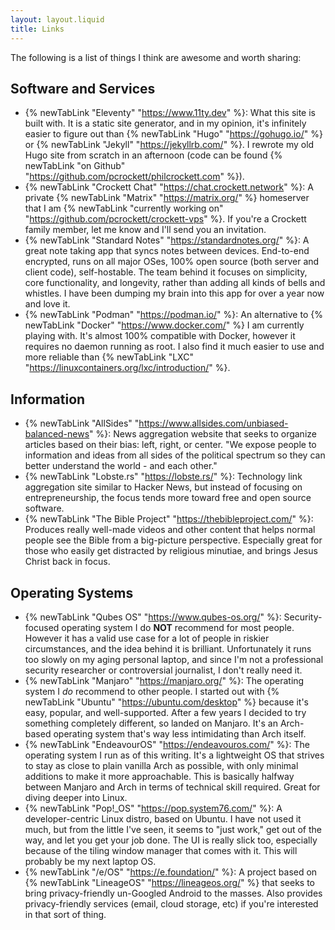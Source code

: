 ```yaml
---
layout: layout.liquid
title: Links
---
```


The following is a list of things I think are awesome and worth sharing:

## Software and Services

* {% newTabLink "Eleventy" "https://www.11ty.dev" %}: What this site is built with. It is a static site generator, and in my opinion, it's infinitely easier to figure out than {% newTabLink "Hugo" "https://gohugo.io/" %} or {% newTabLink "Jekyll" "https://jekyllrb.com/" %}. I rewrote my old Hugo site from scratch in an afternoon (code can be found {% newTabLink "on Github" "https://github.com/pcrockett/philcrockett.com" %}).
* {% newTabLink "Crockett Chat" "https://chat.crockett.network" %}: A private {% newTabLink "Matrix" "https://matrix.org/" %} homeserver that I am {% newTabLink "currently working on" "https://github.com/pcrockett/crockett-vps" %}. If you're a Crockett family member, let me know and I'll send you an invitation.
* {% newTabLink "Standard Notes" "https://standardnotes.org/" %}: A great note taking app that syncs notes between devices. End-to-end encrypted, runs on all major OSes, 100% open source (both server and client code), self-hostable. The team behind it focuses on simplicity, core functionality, and longevity, rather than adding all kinds of bells and whistles. I have been dumping my brain into this app for over a year now and love it.
* {% newTabLink "Podman" "https://podman.io/" %}: An alternative to {% newTabLink "Docker" "https://www.docker.com/" %} I am currently playing with. It's almost 100% compatible with Docker, however it requires no daemon running as root. I also find it much easier to use and more reliable than {% newTabLink "LXC" "https://linuxcontainers.org/lxc/introduction/" %}.

## Information

* {% newTabLink "AllSides" "https://www.allsides.com/unbiased-balanced-news" %}: News aggregation website that seeks to organize articles based on their bias: left, right, or center. "We expose people to information and ideas from all sides of the political spectrum so they can better understand the world - and each other."
* {% newTabLink "Lobste.rs" "https://lobste.rs/" %}: Technology link aggregation site similar to Hacker News, but instead of focusing on entrepreneurship, the focus tends more toward free and open source software.
* {% newTabLink "The Bible Project" "https://thebibleproject.com/" %}: Produces really well-made videos and other content that helps normal people see the Bible from a big-picture perspective. Especially great for those who easily get distracted by religious minutiae, and brings Jesus Christ back in focus.

## Operating Systems

* {% newTabLink "Qubes OS" "https://www.qubes-os.org/" %}: Security-focused operating system I do **NOT** recommend for most people. However it has a valid use case for a lot of people in riskier circumstances, and the idea behind it is brilliant. Unfortunately it runs too slowly on my aging personal laptop, and since I'm not a professional security researcher or controversial journalist, I don't really need it.
* {% newTabLink "Manjaro" "https://manjaro.org/" %}: The operating system I _do_ recommend to other people. I started out with {% newTabLink "Ubuntu" "https://ubuntu.com/desktop" %} because it's easy, popular, and well-supported. After a few years I decided to try something completely different, so landed on Manjaro. It's an Arch-based operating system that's way less intimidating than Arch itself.
* {% newTabLink "EndeavourOS" "https://endeavouros.com/" %}: The operating system I run as of this writing. It's a lightweight OS that strives to stay as close to plain vanilla Arch as possible, with only minimal additions to make it more approachable. This is basically halfway between Manjaro and Arch in terms of technical skill required. Great for diving deeper into Linux.
* {% newTabLink "Pop!_OS" "https://pop.system76.com/" %}: A developer-centric Linux distro, based on Ubuntu. I have not used it much, but from the little I've seen, it seems to "just work," get out of the way, and let you get your job done. The UI is really slick too, especially because of the tiling window manager that comes with it. This will probably be my next laptop OS.
* {% newTabLink "/e/OS" "https://e.foundation/" %}: A project based on {% newTabLink "LineageOS" "https://lineageos.org/" %} that seeks to bring privacy-friendly un-Googled Android to the masses. Also provides privacy-friendly services (email, cloud storage, etc) if you're interested in that sort of thing.
